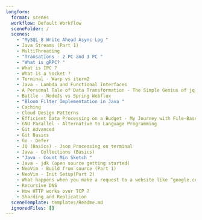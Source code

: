 ```yaml
---
longform:
  format: scenes
  workflow: Default Workflow
  sceneFolder: /
  scenes:
    - "MySQL 8 Write Ahead Async Log "
    - Java Streams (Part 1)
    - MultiThreading
    - "Transations - 2 PC and 3 PC "
    - "What is gRPC? "
    - What is IPC ?
    - What is a Socket ?
    - Terminal - Warp vs iterm2
    - Java - Lambda and Functional Interfaces
    - A Personal Tale of Data Transformation - The Simple Genius of jq, GNU Parallel, and a Task Queue
    - Battle - NodeJs vs Spring Webflux
    - "Bloom Filter Implementation in Java "
    - Caching
    - Cloud Design Patterns
    - Efficient Data Processing on a Budget - My Journey with File-Based Queues
    - GNU Parallel - Alternative to Language Programming
    - Git Advanced
    - Git Basics
    - Go - Defer
    - JQ (Basics) - Json Processing on terminal
    - Java - Collections (Basics)
    - "Java - Count Min Sketch "
    - Java - jdk (open source getting started)
    - NeoVim - Build from source (Part 1)
    - NeoVim - Init Setup(Part 2)
    - What happens when you make a request to a website like “google.com” using a browser or a curl command ?
    - Recursive DNS
    - How HTTP works over TCP ?
    - Sharding and Replication
  sceneTemplate: templates/Readme.md
  ignoredFiles: []
---
```

